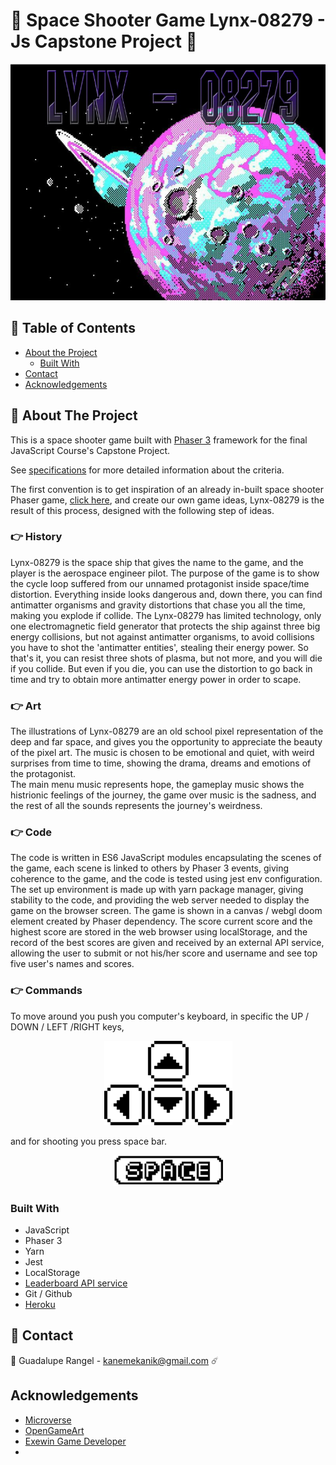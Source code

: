 # 🌌 Space Shooter Game Lynx-08279 - Js Capstone Project 🌌

<div align="center"><img src="assets/presentation/presentation.jpg"></div>

## 📑 Table of Contents

* [About the Project](#about-the-project)
  * [Built With](#built-with)
* [Contact](#contact)
* [Acknowledgements](#acknowledgements)

<!-- ABOUT THE PROJECT -->
## 📄 About The Project

This is a space shooter game built with [Phaser 3](https://phaser.io/phaser3) framework for the final JavaScript Course's Capstone Project.

See [specifications](https://www.notion.so/Shooter-game-203e819041c7486bb36f9e65faecba27) for more detailed information about the criteria.

The first convention is to get inspiration of an already in-built space shooter Phaser game, [click here](https://learn.yorkcs.com/category/tutorials/gamedev/phaser-3/build-a-space-shooter-with-phaser-3/), and create our own game ideas, Lynx-08279 is the result of this process, designed with the following step of ideas.

### 👉 History

Lynx-08279 is the space ship that gives the name to the game, and the player is the aerospace engineer pilot. The purpose of the game is to show the cycle loop suffered from our unnamed protagonist inside space/time distortion. 
Everything inside looks dangerous and, down there, you can find antimatter organisms and gravity distortions that chase you all the time, making you explode if collide. The Lynx-08279 has limited technology, only one electromagnetic field generator that protects the ship against three big energy collisions, but not against antimatter organisms, to avoid collisions you have to shot the 'antimatter entities', stealing their energy power.
So that's it, you can resist three shots of plasma, but not more, and you will die if you collide. But even if you die, you can use the distortion to go back in time and try to obtain more antimatter energy power in order to scape.

### 👉 Art

The illustrations of Lynx-08279 are an old school pixel representation of the deep and far space, and gives you the opportunity to appreciate the beauty of the pixel art.
The music is chosen to be emotional and quiet, with weird surprises from time to time, showing the drama, dreams and emotions of the protagonist.  
The main menu music represents hope, the gameplay music shows the histrionic feelings of the journey, the game over music is the sadness, and the rest of all the sounds represents the journey's weirdness.

### 👉 Code

The code is written in ES6 JavaScript modules encapsulating the scenes of the game, each scene is linked to others by Phaser 3 events, giving coherence to the game, and the code is tested using jest env configuration. 
The set up environment is made up with yarn package manager, giving stability to the code, and providing the web server needed to display the game on the browser screen.
The game is shown in a canvas / webgl doom element created by Phaser dependency.
The score current score and the highest score are stored in the web browser using localStorage, and the record of the best scores are given and received by an external API service, allowing the user to submit or not his/her score and username and see top five user's names and scores.

### 👉 Commands

To move around you push you computer's keyboard, in specific the UP / DOWN / LEFT /RIGHT keys, 

<div align="center"><img src="assets/commandsScene/unnamed.png"></div>

and for shooting you press space bar. 

<div align="center"><img src="assets/commandsScene/space.png"></div>

### Built With

* JavaScript
* Phaser 3
* Yarn
* Jest
* LocalStorage
* [Leaderboard API service](https://www.notion.so/Leaderboard-API-service-24c0c3c116974ac49488d4eb0267ade3)
* Git / Github
* [Heroku](https://www.heroku.com/)

<!-- CONTACT -->
## 📨 Contact

🙎 Guadalupe Rangel - kanemekanik@gmail.com ☄️

<!-- ACKNOWLEDGEMENTS -->
## Acknowledgements

* [Microverse](https://www.microverse.org/)
* [OpenGameArt](https://opengameart.org/)
* [Exewin Game Developer](https://github.com/exewin)
*
